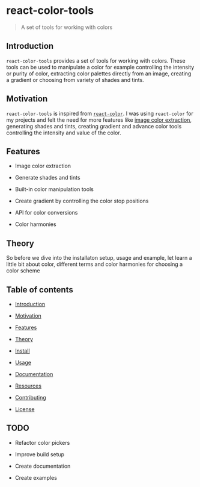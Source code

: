 # react-color-tools

> A set of tools for working with colors

## Introduction

`react-color-tools` provides a set of tools for working with colors. These tools can be used to manipulate a color for example controlling the intensity or purity of color, extracting color palettes directly from an image, creating a gradient or choosing from variety of shades and tints.

## Motivation

`react-color-tools` is inspired from [`react-color`](). I was using `react-color` for my projects and felt the need for more features like [image color extraction](), generating shades and tints, creating gradient and advance color tools controlling the intensity and value of the color.

## Features

- Image color extraction

- Generate shades and tints

- Built-in color manipulation tools

- Create gradient by controlling the color stop positions

- API for color conversions

- Color harmonies

## Theory

So before we dive into the installaton setup, usage and example, let learn a little bit about color, different terms and color harmonies for choosing a color scheme

## Table of contents

- [Introduction]()

- [Motivation]()

- [Features]()

- [Theory]()

- [Install]()

- [Usage]()

- [Documentation]()

- [Resources]()

- [Contributing]()

- [License]()

## TODO

- Refactor color pickers

- Improve build setup

- Create documentation

- Create examples
